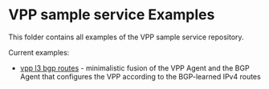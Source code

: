 # VPP sample service Examples

This folder contains all examples of the VPP sample service repository.

Current examples:
* [vpp l3 bgp routes](vpp_l3_bgp_routes) - minimalistic fusion of the VPP Agent and the BGP Agent that configures the VPP according to the BGP-learned IPv4 routes
